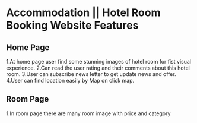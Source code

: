 # Accommodation || Hotel Room Booking Website Features

## Home Page
1.At home page user find some stunning images of hotel room for fist visual experience.
2.Can read the user rating and their comments about this hotel room.
3.User can subscribe news letter to get update news and offer.
4.User can find location easily by Map on click map.
## Room Page 
1.In room page there are many room image with price and category 